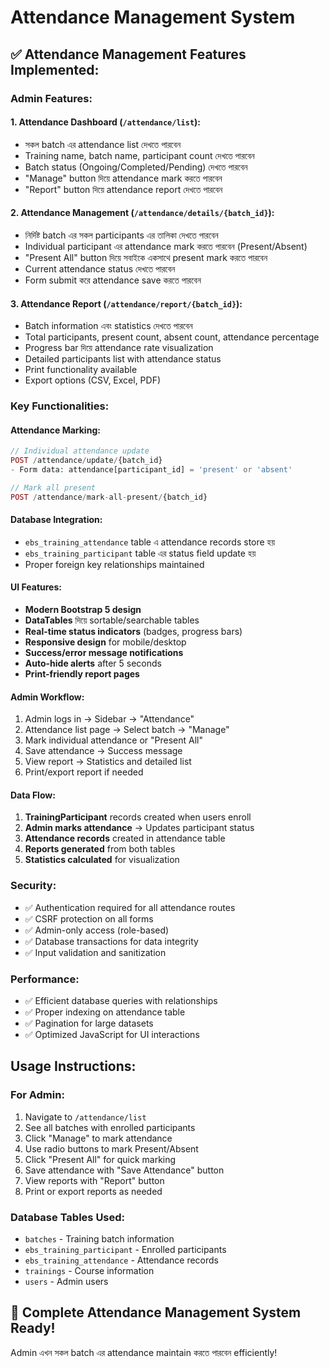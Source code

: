 # Attendance Management System

## ✅ **Attendance Management Features Implemented:**

### **Admin Features:**

#### **1. Attendance Dashboard (`/attendance/list`):**
- সকল batch এর attendance list দেখতে পারবেন
- Training name, batch name, participant count দেখতে পারবেন
- Batch status (Ongoing/Completed/Pending) দেখতে পারবেন
- "Manage" button দিয়ে attendance mark করতে পারবেন
- "Report" button দিয়ে attendance report দেখতে পারবেন

#### **2. Attendance Management (`/attendance/details/{batch_id}`):**
- নির্দিষ্ট batch এর সকল participants এর তালিকা দেখতে পারবেন
- Individual participant এর attendance mark করতে পারবেন (Present/Absent)
- "Present All" button দিয়ে সবাইকে একসাথে present mark করতে পারবেন
- Current attendance status দেখতে পারবেন
- Form submit করে attendance save করতে পারবেন

#### **3. Attendance Report (`/attendance/report/{batch_id}`):**
- Batch information এবং statistics দেখতে পারবেন
- Total participants, present count, absent count, attendance percentage
- Progress bar দিয়ে attendance rate visualization
- Detailed participants list with attendance status
- Print functionality available
- Export options (CSV, Excel, PDF)

### **Key Functionalities:**

#### **Attendance Marking:**
```php
// Individual attendance update
POST /attendance/update/{batch_id}
- Form data: attendance[participant_id] = 'present' or 'absent'

// Mark all present
POST /attendance/mark-all-present/{batch_id}
```

#### **Database Integration:**
- `ebs_training_attendance` table এ attendance records store হয়
- `ebs_training_participant` table এর status field update হয়
- Proper foreign key relationships maintained

#### **UI Features:**
- **Modern Bootstrap 5 design**
- **DataTables** দিয়ে sortable/searchable tables
- **Real-time status indicators** (badges, progress bars)
- **Responsive design** for mobile/desktop
- **Success/error message notifications**
- **Auto-hide alerts** after 5 seconds
- **Print-friendly report pages**

#### **Admin Workflow:**
1. Admin logs in → Sidebar → "Attendance"
2. Attendance list page → Select batch → "Manage"
3. Mark individual attendance or "Present All"
4. Save attendance → Success message
5. View report → Statistics and detailed list
6. Print/export report if needed

#### **Data Flow:**
1. **TrainingParticipant** records created when users enroll
2. **Admin marks attendance** → Updates participant status
3. **Attendance records** created in attendance table
4. **Reports generated** from both tables
5. **Statistics calculated** for visualization

### **Security:**
- ✅ Authentication required for all attendance routes
- ✅ CSRF protection on all forms
- ✅ Admin-only access (role-based)
- ✅ Database transactions for data integrity
- ✅ Input validation and sanitization

### **Performance:**
- ✅ Efficient database queries with relationships
- ✅ Proper indexing on attendance table
- ✅ Pagination for large datasets
- ✅ Optimized JavaScript for UI interactions

## **Usage Instructions:**

### **For Admin:**
1. Navigate to `/attendance/list`
2. See all batches with enrolled participants
3. Click "Manage" to mark attendance
4. Use radio buttons to mark Present/Absent
5. Click "Present All" for quick marking
6. Save attendance with "Save Attendance" button
7. View reports with "Report" button
8. Print or export reports as needed

### **Database Tables Used:**
- `batches` - Training batch information
- `ebs_training_participant` - Enrolled participants
- `ebs_training_attendance` - Attendance records
- `trainings` - Course information
- `users` - Admin users

## **🎉 Complete Attendance Management System Ready!**

Admin এখন সকল batch এর attendance maintain করতে পারবেন efficiently!

